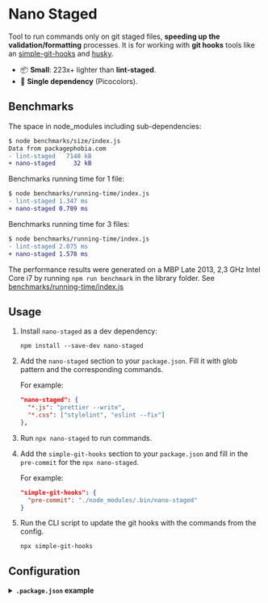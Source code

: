 # Nano Staged

Tool to run commands only on git staged files, **speeding up the validation/formatting** processes. It is for working with **git hooks** tools like an [simple-git-hooks](https://github.com/toplenboren/simple-git-hooks) and [husky](https://github.com/typicode/husky).

- 📦 **Small**: 223x+ lighter than **lint-staged**.
- 🥇 **Single dependency** (Picocolors).

## Benchmarks

The space in node_modules including sub-dependencies:

```diff
$ node benchmarks/size/index.js
Data from packagephobia.com
- lint-staged   7148 kB
+ nano-staged     32 kB
```

Benchmarks running time for 1 file:

```diff
$ node benchmarks/running-time/index.js
- lint-staged 1.347 ms
+ nano-staged 0.789 ms
```

Benchmarks running time for 3 files:

```diff
$ node benchmarks/running-time/index.js
- lint-staged 2.075 ms
+ nano-staged 1.578 ms
```

The performance results were generated on a MBP Late 2013, 2,3 GHz Intel Core i7 by running `npm run benchmark` in the library folder. See [benchmarks/running-time/index.js](https://github.com/usmanyunusov/nano-staged/blob/master/benchmarks/running-time/index.js)

## Usage

1. Install `nano-staged` as a dev dependency:

   ```terminal
   npm install --save-dev nano-staged
   ```

2. Add the `nano-staged` section to your `package.json`. Fill it with glob pattern and the corresponding commands.

   For example:

   ```json
   "nano-staged": {
     "*.js": "prettier --write",
     "*.css": ["stylelint", "eslint --fix"]
   },
   ```

3. Run `npx nano-staged` to run commands.

4. Add the `simple-git-hooks` section to your `package.json` and fill in the `pre-commit` for the `npx nano-staged`.

   For example:

   ```json
   "simple-git-hooks": {
     "pre-commit": "./node_modules/.bin/nano-staged"
   }
   ```

5. Run the CLI script to update the git hooks with the commands from the config.

   ```terminal
   npx simple-git-hooks
   ```

## Configuration

<details>
   <summary><b><code>.package.json</code> example</b></summary>
   <br/>

```json
{
  "nano-staged": {
    "*": "your-cmd",
    "*.ext": ["your-cmd", "your-cmd"]
  }
}
```

</details>
